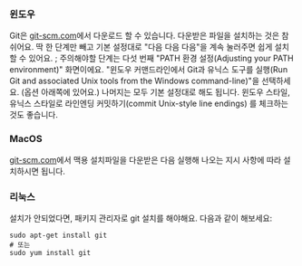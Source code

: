 ### 윈도우

Git은 [git-scm.com](http://git-scm.com/)에서 다운로드 할 수 있습니다. 다운받은 파일을 설치하는 것은 참 쉬어요. 딱 한 단계만 빼고 기본 설정대로 "다음 다음 다음"을 계속 눌러주면 쉽게 설치할 수 있어요. ; 주의해야할 단계는 다섯 번째 "PATH 환경 설정(Adjusting your PATH environment)" 화면이에요. "윈도우 커맨드라인에서 Git과 유닉스 도구를 실행(Run Git and associated Unix tools from the Windows command-line)"을 선택하세요. (옵션 아래쪽에 있어요.) 나머지는 모두 기본 설정대로 해도 됩니다. 윈도우 스타일, 유닉스 스타일로 라인엔딩 커밋하기(commit Unix-style line endings) 를 체크하는 것도 좋습니다.

### MacOS

[git-scm.com](http://git-scm.com/)에서 맥용 설치파일을 다운받은 다음 실행해 나오는 지시 사항에 따라 설치하시면 됩니다.

### 리눅스

설치가 안되었다면, 패키지 관리자로 git 설치를 해야해요. 다음과 같이 해보세요:

    sudo apt-get install git
    # 또는
    sudo yum install git
